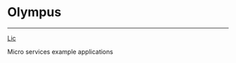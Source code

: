 # Olympus   
------------------

[Lic](https://img.shields.io/github/license/nebula-plugins/gradle-lint-plugin.svg)


Micro services example applications
